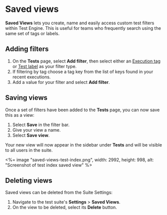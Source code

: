 # Saved views

**Saved Views** lets you create, name and easily access custom test filters within Test Engine. This is useful for teams who frequently search using the same set of tags or labels.

## Adding filters

1. On the **Tests** page, select **Add filter**, then select either an [Execution tag](/docs/test-engine/tags) or [Test label](/docs/test-engine/labels) as your filter type.
1. If filtering by tag choose a tag key from the list of keys found in your recent executions.
1. Add a value for your filter and select **Add filter**.

## Saving views

Once a set of filters have been added to the **Tests** page, you can now save this as a view:

1. Select **Save** in the filter bar.
1. Give your view a name.
1. Select **Save view**.

Your new view will now appear in the sidebar under **Tests** and will be visible to all users in the suite.

<%= image "saved-views-test-index.png", width: 2992, height: 998, alt: "Screenshot of test index saved view" %>

## Deleting views

Saved views can be deleted from the Suite Settings:

1. Navigate to the test suite's **Settings** > **Saved Views**.
1. On the view to be deleted, select its **Delete** button.

